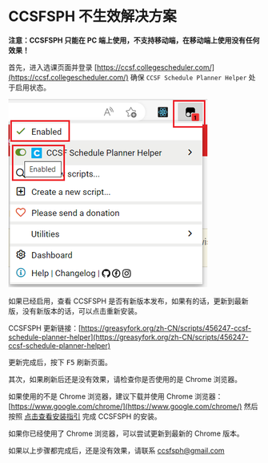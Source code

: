 # CCSFSPH 不生效解决方案

**注意：CCSFSPH 只能在 PC 端上使用，不支持移动端，在移动端上使用没有任何效果！**

首先，进入选课页面并登录 [https://ccsf.collegescheduler.com/](https://ccsf.collegescheduler.com/) 确保 `CCSF Schedule Planner Helper` 处于启用状态。

![image-20221211121511567](./pictures/why-ccsfsph-not-work/image-20221211121511567.png)

如果已经启用，查看 CCSFSPH 是否有新版本发布，如果有的话，更新到最新版，没有新版本的话，可以点击重新安装。

CCSFSPH 更新链接：[https://greasyfork.org/zh-CN/scripts/456247-ccsf-schedule-planner-helper](https://greasyfork.org/zh-CN/scripts/456247-ccsf-schedule-planner-helper)

更新完成后，按下 <kbd>F5</kbd> 刷新页面。

其次，如果刷新后还是没有效果，请检查你是否使用的是 Chrome 浏览器。

如果使用的不是 Chrome 浏览器，建议下载并使用 Chrome 浏览器：[https://www.google.com/chrome/](https://www.google.com/chrome/) 然后按照 [点击查看安装指引](../README.md) 完成 CCSFSPH 的安装。

如果你已经使用了 Chrome 浏览器，可以尝试更新到最新的 Chrome 版本。

如果以上步骤都完成后，还是没有效果，请联系 [ccsfsph@gmail.com](mailto:ccsfsph@gmail.com)

